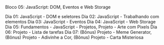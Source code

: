 Bloco 05: JavaScript: DOM, Eventos e Web Storage

Dia 01: JavaScript - DOM e seletores
Dia 02: JavaScript - Trabalhando com elementos
Dia 03: JavaScript - Eventos
Dia 04: JavaScript - Web Storage
Dia 05: Fundamentos - JavaScript - Projetos, Projeto - Arte com Pixels
Dia 06: Projeto - Lista de tarefas
Dia 07: (Bônus) Projeto - Meme Generator, (Bônus) Projeto - Adivinhe a Cor, (Bônus) Projeto - Carta Misteriosa